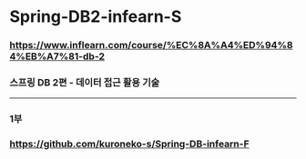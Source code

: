 # Spring-DB2-infearn-S
### https://www.inflearn.com/course/%EC%8A%A4%ED%94%84%EB%A7%81-db-2      
### 스프링 DB 2편 - 데이터 접근 활용 기술      

---

### 1부      
### https://github.com/kuroneko-s/Spring-DB-infearn-F

